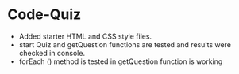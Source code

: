 # Code-Quiz
* Added starter HTML and  CSS style files.
* start Quiz and getQuestion functions are tested and results were checked in console.
* forEach () method is tested in getQuestion function is working